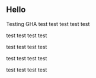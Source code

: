 ## Hello
Testing GHA test test test test test

test test test test

test test test test

test test test test

test test test test
